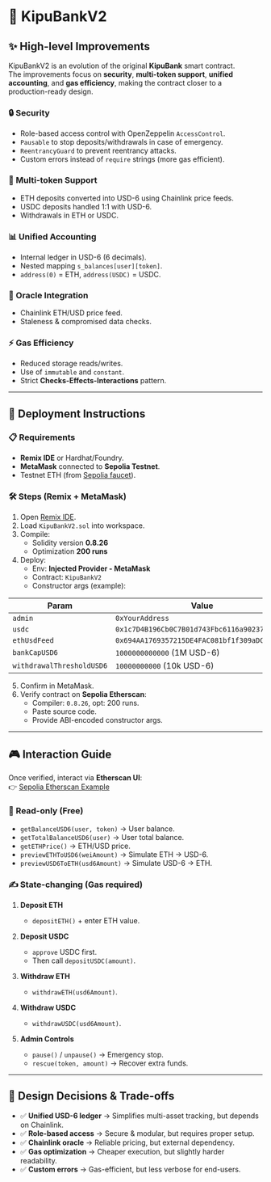 # 🏦 KipuBankV2

## ✨ High-level Improvements

KipuBankV2 is an evolution of the original **KipuBank** smart contract.  
The improvements focus on **security**, **multi-token support**, **unified accounting**, and **gas efficiency**, making the contract closer to a production-ready design.

### 🔒 Security

- Role-based access control with OpenZeppelin `AccessControl`.
- `Pausable` to stop deposits/withdrawals in case of emergency.
- `ReentrancyGuard` to prevent reentrancy attacks.
- Custom errors instead of `require` strings (more gas efficient).

### 💱 Multi-token Support

- ETH deposits converted into USD-6 using Chainlink price feeds.
- USDC deposits handled 1:1 with USD-6.
- Withdrawals in ETH or USDC.

### 📊 Unified Accounting

- Internal ledger in USD-6 (6 decimals).
- Nested mapping `s_balances[user][token]`.
- `address(0)` = ETH, `address(USDC)` = USDC.

### 🔗 Oracle Integration

- Chainlink ETH/USD price feed.
- Staleness & compromised data checks.

### ⚡ Gas Efficiency

- Reduced storage reads/writes.
- Use of `immutable` and `constant`.
- Strict **Checks-Effects-Interactions** pattern.

---

## 🚀 Deployment Instructions

### 📋 Requirements

- **Remix IDE** or Hardhat/Foundry.
- **MetaMask** connected to **Sepolia Testnet**.
- Testnet ETH (from [Sepolia faucet](https://sepoliafaucet.com/)).

### 🛠️ Steps (Remix + MetaMask)

1. Open [Remix IDE](https://remix.ethereum.org).
2. Load `KipuBankV2.sol` into workspace.
3. Compile:
   - Solidity version **0.8.26**
   - Optimization **200 runs**
4. Deploy:
   - Env: **Injected Provider - MetaMask**
   - Contract: `KipuBankV2`
   - Constructor args (example):

| Param                     | Value                                        |
| ------------------------- | -------------------------------------------- |
| `admin`                   | `0xYourAddress`                              |
| `usdc`                    | `0x1c7D4B196Cb0C7B01d743Fbc6116a902379C7238` |
| `ethUsdFeed`              | `0x694AA1769357215DE4FAC081bf1f309aDC325306` |
| `bankCapUSD6`             | `1000000000000` (1M USD-6)                   |
| `withdrawalThresholdUSD6` | `10000000000` (10k USD-6)                    |

5. Confirm in MetaMask.
6. Verify contract on **Sepolia Etherscan**:
   - Compiler: `0.8.26`, opt: 200 runs.
   - Paste source code.
   - Provide ABI-encoded constructor args.

---

## 🎮 Interaction Guide

Once verified, interact via **Etherscan UI**:  
👉 [Sepolia Etherscan Example](https://sepolia.etherscan.io)

### 📖 Read-only (Free)

- `getBalanceUSD6(user, token)` → User balance.
- `getTotalBalanceUSD6(user)` → User total balance.
- `getETHPrice()` → ETH/USD price.
- `previewETHToUSD6(weiAmount)` → Simulate ETH → USD-6.
- `previewUSD6ToETH(usd6Amount)` → Simulate USD-6 → ETH.

### ✍️ State-changing (Gas required)

1. **Deposit ETH**

   - `depositETH()` + enter ETH value.

2. **Deposit USDC**

   - `approve` USDC first.
   - Then call `depositUSDC(amount)`.

3. **Withdraw ETH**

   - `withdrawETH(usd6Amount)`.

4. **Withdraw USDC**

   - `withdrawUSDC(usd6Amount)`.

5. **Admin Controls**
   - `pause()` / `unpause()` → Emergency stop.
   - `rescue(token, amount)` → Recover extra funds.

---

## 🧠 Design Decisions & Trade-offs

- ✅ **Unified USD-6 ledger** → Simplifies multi-asset tracking, but depends on Chainlink.
- ✅ **Role-based access** → Secure & modular, but requires proper setup.
- ✅ **Chainlink oracle** → Reliable pricing, but external dependency.
- ✅ **Gas optimization** → Cheaper execution, but slightly harder readability.
- ✅ **Custom errors** → Gas-efficient, but less verbose for end-users.
